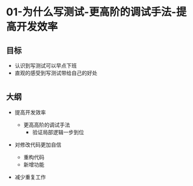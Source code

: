 # 01-为什么写测试-更高阶的调试手法-提高开发效率


## 目标
- 认识到写测试可以早点下班
- 直观的感受到写测试带给自己的好处

# &#x20;

## 大纲
- 提高开发效率
  - 更高高阶的调试手法
    - 验证局部逻辑一步到位

- 对修改代码更加自信
  - 重构代码
  - 新增功能
- 减少重复工作

